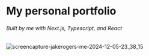 # My personal portfolio
###### Built by me with Next.js, Typescript, and React

![screencapture-jakerogers-me-2024-12-05-23_38_15](https://github.com/user-attachments/assets/28b35d84-da4d-47bc-808c-ead4f5c4a779)
